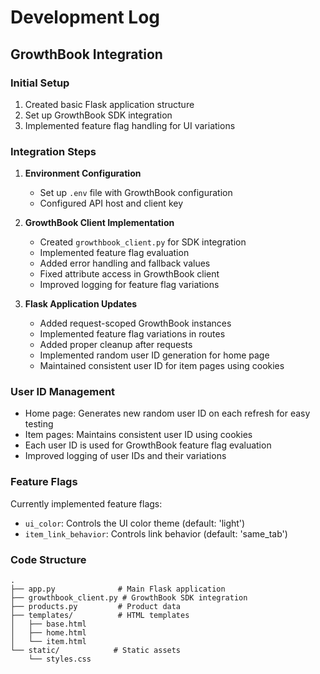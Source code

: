 # Development Log

## GrowthBook Integration

### Initial Setup
1. Created basic Flask application structure
2. Set up GrowthBook SDK integration
3. Implemented feature flag handling for UI variations

### Integration Steps
1. **Environment Configuration**
   - Set up `.env` file with GrowthBook configuration
   - Configured API host and client key

2. **GrowthBook Client Implementation**
   - Created `growthbook_client.py` for SDK integration
   - Implemented feature flag evaluation
   - Added error handling and fallback values
   - Fixed attribute access in GrowthBook client
   - Improved logging for feature flag variations

3. **Flask Application Updates**
   - Added request-scoped GrowthBook instances
   - Implemented feature flag variations in routes
   - Added proper cleanup after requests
   - Implemented random user ID generation for home page
   - Maintained consistent user ID for item pages using cookies

### User ID Management
- Home page: Generates new random user ID on each refresh for easy testing
- Item pages: Maintains consistent user ID using cookies
- Each user ID is used for GrowthBook feature flag evaluation
- Improved logging of user IDs and their variations

### Feature Flags
Currently implemented feature flags:
- `ui_color`: Controls the UI color theme (default: 'light')
- `item_link_behavior`: Controls link behavior (default: 'same_tab')

### Code Structure
```
.
├── app.py              # Main Flask application
├── growthbook_client.py # GrowthBook SDK integration
├── products.py         # Product data
├── templates/          # HTML templates
│   ├── base.html
│   ├── home.html
│   └── item.html
└── static/            # Static assets
    └── styles.css
``` 